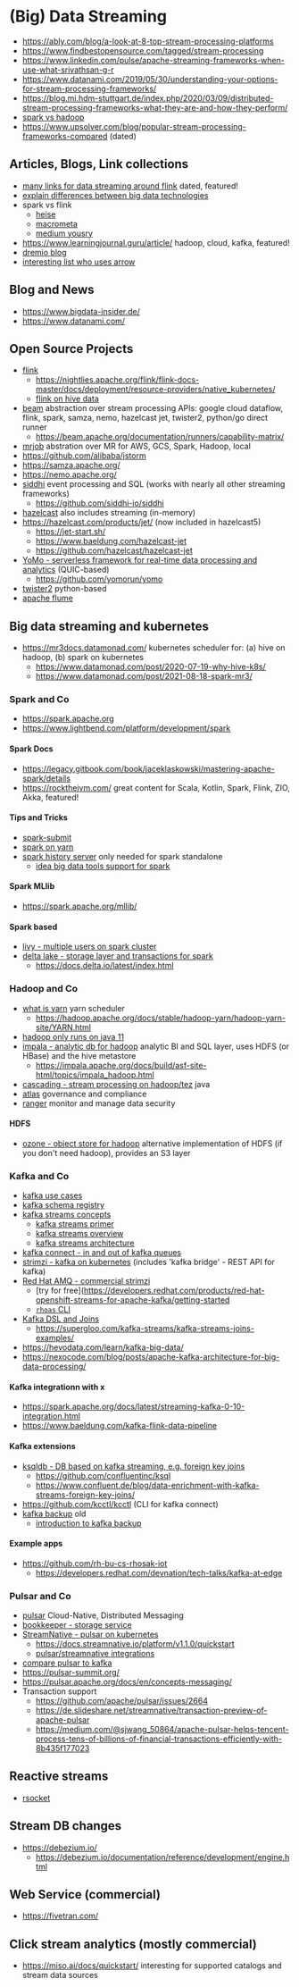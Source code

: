 # (Big) Data Streaming

* https://ably.com/blog/a-look-at-8-top-stream-processing-platforms
* https://www.findbestopensource.com/tagged/stream-processing
* https://www.linkedin.com/pulse/apache-streaming-frameworks-when-use-what-srivathsan-g-r
* https://www.datanami.com/2019/05/30/understanding-your-options-for-stream-processing-frameworks/
* https://blog.mi.hdm-stuttgart.de/index.php/2020/03/09/distributed-stream-processing-frameworks-what-they-are-and-how-they-perform/
* [spark vs hadoop](https://searchdatamanagement.techtarget.com/feature/Hadoop-vs-Spark-Comparing-the-two-big-data-frameworks)
* https://www.upsolver.com/blog/popular-stream-processing-frameworks-compared (dated)

## Articles, Blogs, Link collections

* [many links for data streaming around flink](https://github.com/mikeroyal/Apache-Flink-Guide) dated, featured!
* [explain differences between big data technologies](https://www.geeksforgeeks.org/difference-between-hadoop-and-hive/)
* spark vs flink
  + [heise](https://www.heise.de/ratgeber/Spark-versus-Flink-Rumble-in-the-Big-Data-Jungle-3264705.html)
  + [macrometa](https://www.macrometa.com/event-stream-processing/spark-vs-flink)
  + [medium yousry](https://medium.com/@ansam.yousry/apache-spark-vs-apache-flink-a-comprehensive-comparison-104bf543869a)
* https://www.learningjournal.guru/article/ hadoop, cloud, kafka, featured!
* [dremio blog](https://www.dremio.com/blog/)
* [interesting list who uses arrow](https://arrow.apache.org/powered_by/)

## Blog and News

* https://www.bigdata-insider.de/
* https://www.datanami.com/

## Open Source Projects

* [flink](https://flink.apache.org/)
  + https://nightlies.apache.org/flink/flink-docs-master/docs/deployment/resource-providers/native_kubernetes/
  + [flink on hive data](https://nightlies.apache.org/flink/flink-docs-master/docs/connectors/table/hive/hive_read_write/)
* [beam](https://beam.apache.org/) abstraction over stream processing APIs:
  google cloud dataflow, flink, spark, samza, nemo, hazelcast jet, twister2, python/go direct runner
  + https://beam.apache.org/documentation/runners/capability-matrix/
* [mrjob](https://mrjob.readthedocs.io/en/latest/) abstration over MR for AWS, GCS, Spark, Hadoop, local
* https://github.com/alibaba/jstorm
* https://samza.apache.org/
* https://nemo.apache.org/
* [siddhi](https://siddhi.io/en/v5.1/docs/guides/overview/) event processing and SQL 
  (works with nearly all other streaming frameworks)
  + https://github.com/siddhi-io/siddhi
* [hazelcast](https://github.com/hazelcast/hazelcast) also includes streaming (in-memory)
* https://hazelcast.com/products/jet/ (now included in hazelcast5)
  + https://jet-start.sh/
  + https://www.baeldung.com/hazelcast-jet
  + https://github.com/hazelcast/hazelcast-jet
* [YoMo - serverless framework for real-time data processing and analytics](https://yomo.run/) (QUIC-based)
  + https://github.com/yomorun/yomo
* [twister2](https://twister2.org/) python-based
* [apache flume](https://flume.apache.org/)

## Big data streaming and kubernetes

* https://mr3docs.datamonad.com/ kubernetes scheduler for: (a) hive on hadoop, (b) spark on kubernetes
  + https://www.datamonad.com/post/2020-07-19-why-hive-k8s/
  + https://www.datamonad.com/post/2021-08-18-spark-mr3/

### Spark and Co

* https://spark.apache.org
* https://www.lightbend.com/platform/development/spark

#### Spark Docs

* https://legacy.gitbook.com/book/jaceklaskowski/mastering-apache-spark/details
* https://rockthejvm.com/ great content for Scala, Kotlin, Spark, Flink, ZIO, Akka, featured!

#### Tips and Tricks

* [spark-submit](https://spark.apache.org/docs/latest/submitting-applications.html)
* [spark on yarn](https://spark.apache.org/docs/latest/running-on-yarn.html)
* [spark history server](https://github.com/rangareddy/spark-history-server-docker/) only needed for spark standalone
  + [idea big data tools support for spark](https://www.jetbrains.com/help/idea/big-data-tools-spark-monitoring.html)

#### Spark MLlib

* https://spark.apache.org/mllib/

#### Spark based

* [livy - multiple users on spark cluster](https://livy.incubator.apache.org/)
* [delta lake - storage layer and transactions for spark](https://github.com/delta-io/delta)
  + https://docs.delta.io/latest/index.html

### Hadoop and Co

* [what is yarn](https://blog.cloudera.com/apache-hadoop-yarn-concepts-and-applications/) yarn scheduler
  + https://hadoop.apache.org/docs/stable/hadoop-yarn/hadoop-yarn-site/YARN.html
* [hadoop only runs on java 11](https://cwiki.apache.org/confluence/display/HADOOP/Hadoop+Java+Versions)
* [impala - analytic db for hadoop](https://impala.apache.org/) analytic BI and SQL layer, uses HDFS (or HBase) and the hive metastore
  + https://impala.apache.org/docs/build/asf-site-html/topics/impala_hadoop.html
* [cascading - stream processing on hadoop/tez](https://github.com/cwensel/cascading) java
* [atlas](https://atlas.apache.org/#/) governance and compliance
* [ranger](https://ranger.apache.org/) monitor and manage data security

#### HDFS

* [ozone - object store for hadoop](https://ozone.apache.org/)
  alternative implementation of HDFS (if you don't need hadoop), provides an S3 layer

### Kafka and Co

* [kafka use cases](https://www.kai-waehner.de/blog/2020/12/16/top-5-event-streaming-apache-kafka-use-cases-2021-edge-hybrid-cloud-cybersecurity-machine-learning-service-mesh/)
* [kafka schema registry](https://docs.confluent.io/platform/current/schema-registry/index.html)
* [kafka streams concepts](https://docs.confluent.io/platform/current/streams/concepts.html)
  + [kafka streams primer](https://www.confluent.io/blog/kafka-streams-tables-part-1-event-streaming/)
  + [kafka streams overview](https://docs.confluent.io/platform/current/streams/index.html)
  + [kafka streams architecture](https://docs.confluent.io/platform/current/streams/architecture.html)
* [kafka connect - in and out of kafka queues](https://docs.confluent.io/platform/current/connect/index.html)
* [strimzi - kafka on kubernetes](https://strimzi.io/) (includes 'kafka bridge' - REST API for kafka)
* [Red Hat AMQ - commercial strimzi](https://developers.redhat.com/products/amq/overview)
  + [try for free](https://developers.redhat.com/products/red-hat-openshift-streams-for-apache-kafka/getting-started
  + [`rhoas` CLI](https://access.redhat.com/documentation/en-us/red_hat_openshift_streams_for_apache_kafka/1/guide/f520e427-cad2-40ce-823d-96234ccbc047)
* [Kafka DSL and Joins](https://kafka.apache.org/20/documentation/streams/developer-guide/dsl-api.html)
  + https://supergloo.com/kafka-streams/kafka-streams-joins-examples/
* https://hevodata.com/learn/kafka-big-data/
* https://nexocode.com/blog/posts/apache-kafka-architecture-for-big-data-processing/

#### Kafka integrationn with x

* https://spark.apache.org/docs/latest/streaming-kafka-0-10-integration.html
* https://www.baeldung.com/kafka-flink-data-pipeline

#### Kafka extensions

* [ksqldb - DB based on kafka streaming, e.g. foreign key joins](https://ksqldb.io/)
  + https://github.com/confluentinc/ksql
  + https://www.confluent.de/blog/data-enrichment-with-kafka-streams-foreign-key-joins/
* https://github.com/kcctl/kcctl (CLI for kafka connect)
* [kafka backup](https://github.com/itadventurer/kafka-backup) old
  + [introduction to kafka backup](https://medium.com/@anatolyz/introducing-kafka-backup-9dc0677ea7ee)

#### Example apps

* https://github.com/rh-bu-cs-rhosak-iot
  + https://developers.redhat.com/devnation/tech-talks/kafka-at-edge

### Pulsar and Co

* [pulsar](https://pulsar.apache.org/) Cloud-Native, Distributed Messaging 
* [bookkeeper - storage service](https://bookkeeper.apache.org/)
* [StreamNative - pulsar on kubernetes](https://streamnative.io/)
  + https://docs.streamnative.io/platform/v1.1.0/quickstart
  + [pulsar/streamnative integrations](https://hub.streamnative.io/)
* [compare pulsar to kafka](https://www.kai-waehner.de/blog/2020/06/09/apache-kafka-versus-apache-pulsar-event-streaming-comparison-features-myths-explored/)
* https://pulsar-summit.org/
* https://pulsar.apache.org/docs/en/concepts-messaging/
* Transaction support
  + https://github.com/apache/pulsar/issues/2664
  + https://de.slideshare.net/streamnative/transaction-preview-of-apache-pulsar
  + https://medium.com/@sjwang_50864/apache-pulsar-helps-tencent-process-tens-of-billions-of-financial-transactions-efficiently-with-8b435f177023

## Reactive streams

* [rsocket](https://rsocket.io/)

## Stream DB changes

* https://debezium.io/
  + https://debezium.io/documentation/reference/development/engine.html

## Web Service (commercial)

* https://fivetran.com/


## Click stream analytics (mostly commercial)

* https://miso.ai/docs/quickstart/ interesting for supported catalogs and stream data sources

